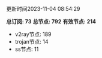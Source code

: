更新时间2023-11-04 08:54:29

**总订阅: 73**
**总节点: 792**
**有效节点: 214**
- v2ray节点: 189
- trojan节点: 14
- ss节点: 11
